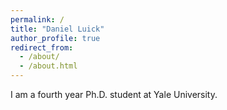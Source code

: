 ```yaml
---
permalink: /
title: "Daniel Luick"
author_profile: true
redirect_from: 
  - /about/
  - /about.html
---
```


I am a fourth year Ph.D. student at Yale University.

